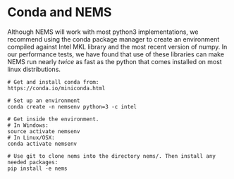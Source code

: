 # Conda and NEMS

Although NEMS will work with most python3 implementations, we recommend using the conda package manager to create an environment compiled against Intel MKL library and the most recent version of numpy. In our performance tests, we have found that use of these libraries can make NEMS run nearly *twice* as fast as the python that comes installed on most linux distributions. 

```
# Get and install conda from:
https://conda.io/miniconda.html

# Set up an environment
conda create -n nemsenv python=3 -c intel

# Get inside the environment.
# In Windows:
source activate nemsenv
# In Linux/OSX:
conda activate nemsenv

# Use git to clone nems into the directory nems/. Then install any
needed packages:
pip install -e nems

```
